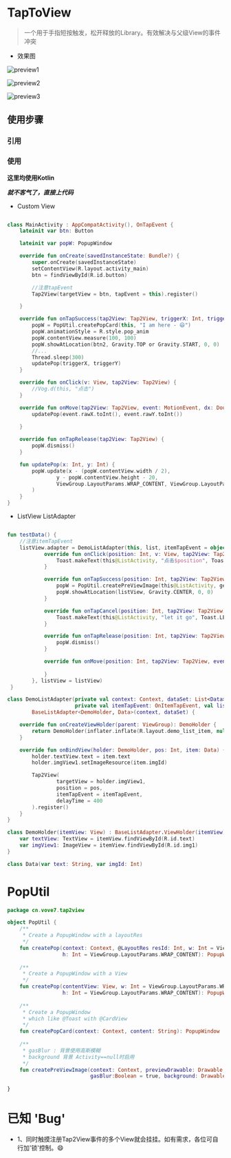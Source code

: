# TapToView

> 一个用于手指短按触发，松开释放的Library。有效解决与父级View的事件冲突
- 效果图

![preview1](https://img-blog.csdn.net/2018060216225989?watermark/2/text/aHR0cHM6Ly9ibG9nLmNzZG4ubmV0L3FxXzM3Mjk5MjQ5/font/5a6L5L2T/fontsize/400/fill/I0JBQkFCMA==/dissolve/70)

![preview2](https://img-blog.csdn.net/2018060216231192?watermark/2/text/aHR0cHM6Ly9ibG9nLmNzZG4ubmV0L3FxXzM3Mjk5MjQ5/font/5a6L5L2T/fontsize/400/fill/I0JBQkFCMA==/dissolve/70)

![preview3](https://img-blog.csdn.net/20180602162321274?watermark/2/text/aHR0cHM6Ly9ibG9nLmNzZG4ubmV0L3FxXzM3Mjk5MjQ5/font/5a6L5L2T/fontsize/400/fill/I0JBQkFCMA==/dissolve/70)


## 使用步骤
### 引用

### 使用
**这里均使用Kotlin**

***就不客气了，直接上代码***
- Custom View
```kotlin

class MainActivity : AppCompatActivity(), OnTapEvent {
    lateinit var btn: Button

    lateinit var popW: PopupWindow

    override fun onCreate(savedInstanceState: Bundle?) {
        super.onCreate(savedInstanceState)
        setContentView(R.layout.activity_main)
        btn = findViewById(R.id.button)

        //注意tapEvent
        Tap2View(targetView = btn, tapEvent = this).register()

    }

    override fun onTapSuccess(tap2View: Tap2View, triggerX: Int, triggerY: Int) {
        popW = PopUtil.createPopCard(this, "I am here - 😄")
        popW.animationStyle = R.style.pop_anim
        popW.contentView.measure(100, 100)
        popW.showAtLocation(btn2, Gravity.TOP or Gravity.START, 0, 0)
        //...
        Thread.sleep(300)
        updatePop(triggerX, triggerY)
    }

    override fun onClick(v: View, tap2View: Tap2View) {
        //Vog.d(this, "点击")
    }

    override fun onMove(tap2View: Tap2View, event: MotionEvent, dx: Double, dy: Double) {
        updatePop(event.rawX.toInt(), event.rawY.toInt())
     
    }

    override fun onTapRelease(tap2View: Tap2View) {
        popW.dismiss()
    }

    fun updatePop(x: Int, y: Int) {
        popW.update(x - (popW.contentView.width / 2),
                y - popW.contentView.height - 20,
                ViewGroup.LayoutParams.WRAP_CONTENT, ViewGroup.LayoutParams.WRAP_CONTENT
        )
    }
}
```
- ListView
ListAdapter
```kotlin

fun testData() {
    //注意itemTapEvent
    listView.adapter = DemoListAdapter(this, list, itemTapEvent = object : OnItemTapEvent {
            override fun onClick(position: Int, v: View, tap2View: Tap2View) {
                Toast.makeText(this@ListActivity, "点击$position", Toast.LENGTH_SHORT).show()
            }

            override fun onTapSuccess(position: Int, tap2View: Tap2View, triggerX: Int, triggerY: Int) {
                popW = PopUtil.createPreViewImage(this@ListActivity, getDrawable(R.drawable.a))
                popW.showAtLocation(listView, Gravity.CENTER, 0, 0)    
            }

            override fun onTapCancel(position: Int, tap2View: Tap2View) {
                Toast.makeText(this@ListActivity, "let it go", Toast.LENGTH_SHORT).show()
            }

            override fun onTapRelease(position: Int, tap2View: Tap2View) {
                popW.dismiss()
            }

            override fun onMove(position: Int, tap2View: Tap2View, event: MotionEvent, dx: Double, dy: Double) {
               
            }
        }, listView = listView)
 }
```

```kotlin
class DemoListAdapter(private val context: Context, dataSet: List<Data>,
                      private val itemTapEvent: OnItemTapEvent, val listView: ListView) :
        BaseListAdapter<DemoHolder, Data>(context, dataSet) {

    override fun onCreateViewHolder(parent: ViewGroup): DemoHolder {
        return DemoHolder(inflater.inflate(R.layout.demo_list_item, null))
    }

    override fun onBindView(holder: DemoHolder, pos: Int, item: Data) {
        holder.textView.text = item.text
        holder.imgView1.setImageResource(item.imgId)

        Tap2View(
                targetView = holder.imgView1,
                position = pos,
                itemTapEvent = itemTapEvent,
                delayTime = 400
        ).register()
    }
}

class DemoHolder(itemView: View) : BaseListAdapter.ViewHolder(itemView) {
    var textView: TextView = itemView.findViewById(R.id.text)
    var imgView1: ImageView = itemView.findViewById(R.id.img1)
}

class Data(var text: String, var imgId: Int)
```
# PopUtil
```kotlin
package cn.vove7.tap2view

object PopUtil {
    /**
     * Create a PopupWindow with a layoutRes
     */
    fun createPop(context: Context, @LayoutRes resId: Int, w: Int = ViewGroup.LayoutParams.WRAP_CONTENT,
                  h: Int = ViewGroup.LayoutParams.WRAP_CONTENT): PopupWindow 
   
    /**
     * Create a PopupWindow with a View
     */
    fun createPop(contentView: View, w: Int = ViewGroup.LayoutParams.WRAP_CONTENT,
                  h: Int = ViewGroup.LayoutParams.WRAP_CONTENT): PopupWindow 
   
    /**
     * Create a PopupWindow
     * which like @Toast with @CardView
     */
    fun createPopCard(context: Context, content: String): PopupWindow 
   
    /**
     * gasBlur : 背景使用高斯模糊
     * background 背景 Activity==null时启用
     */
    fun createPreViewImage(context: Context, previewDrawable: Drawable,
                           gasBlur:Boolean = true, background: Drawable? = null): PopupWindow 
      
}
```
# 已知 'Bug'
- 1、同时触摸注册Tap2View事件的多个View就会挂挂。如有需求，各位可自行加'锁'控制。😄
